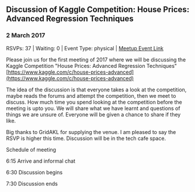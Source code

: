 ## Discussion of Kaggle Competition: House Prices: Advanced Regression Techniques
### 2 March 2017
RSVPs: 37 | Waiting: 0 | Event Type: physical | [Meetup Event Link](https://www.meetup.com/Data-Science-Discussion-Auckland/events/237794504)

Please join us for the first meeting of 2017 where we will be discussing the Kaggle Competition "House Prices: Advanced Regression Techniques" [https://www.kaggle.com/c/house-prices-advanced](https://www.kaggle.com/c/house-prices-advanced)

The idea of the discussion is that everyone takes a look at the competition, maybe reads the forums and attempt the competition, then we meet to discuss. How much time you spend looking at the competition before the meeting is upto you. We will share what we have learnt and questions of things we are unsure of. Everyone will be given a chance to share if they like.

Big thanks to GridAKL for supplying the venue. I am pleased to say the RSVP is higher this time. Discussion will be in the tech cafe space.

Schedule of meeting

6:15 Arrive and informal chat

6:30 Discussion begins

7:30 Discussion ends
